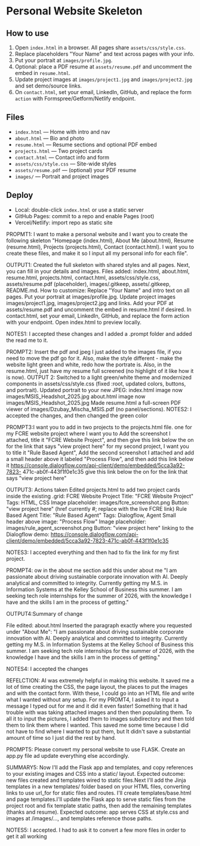Personal Website Skeleton
=========================

How to use
----------

1) Open `index.html` in a browser. All pages share `assets/css/style.css`.
2) Replace placeholders "Your Name" and text across pages with your info.
3) Put your portrait at `images/profile.jpg`.
4) Optional: place a PDF resume at `assets/resume.pdf` and uncomment the embed in `resume.html`.
5) Update project images at `images/project1.jpg` and `images/project2.jpg` and set demo/source links.
6) On `contact.html`, set your email, LinkedIn, GitHub, and replace the form `action` with Formspree/Getform/Netlify endpoint.

Files
-----

- `index.html` — Home with intro and nav
- `about.html` — Bio and photo
- `resume.html` — Resume sections and optional PDF embed
- `projects.html` — Two project cards
- `contact.html` — Contact info and form
- `assets/css/style.css` — Site-wide styles
- `assets/resume.pdf` — (optional) your PDF resume
- `images/` — Portrait and project images

Deploy
------

- Local: double-click `index.html` or use a static server
- GitHub Pages: commit to a repo and enable Pages (root)
- Vercel/Netlify: import repo as static site


PROPMT1: I want to make a personal website and I want you to create the following skeleton "Homepage (index.html), About Me (about.html), Resume (resume.html), Projects (projects.html), Contact (contact.html). I want you to create these files, and make it so I input all my personal info for each file".

OUTPUT1: Created the full skeleton with shared styles and all pages. Next, you can fill in your details and images.
Files added: index.html, about.html, resume.html, projects.html, contact.html, assets/css/style.css, assets/resume.pdf (placeholder), images/.gitkeep, assets/.gitkeep, README.md.
How to customize:
Replace "Your Name" and intro text on all pages.
Put your portrait at images/profile.jpg.
Update project images images/project1.jpg, images/project2.jpg and links.
Add your PDF at assets/resume.pdf and uncomment the embed in resume.html if desired.
In contact.html, set your email, LinkedIn, GitHub, and replace the form action with your endpoint.
Open index.html to preview locally.

NOTES1: I accepted these changes and I added a .prompt folder and added the read me to it. 

PROMPT2: Insert the pdf and jpeg I just added to the images file, if you need to move the pdf go for it. Also, make the style different - make the website light green and white, redo how the portrate is. Also, in the resume.html, just have my resume full screened (no highlight of it like how it is now).
OUTPUT 2: Switched to a light green/white theme and modernized components in assets/css/style.css (fixed :root, updated colors, buttons, and portrait).
Updated portrait to your new JPEG:
index.html image now images/MSIS_Headshot_2025.jpg
about.html image now images/MSIS_Headshot_2025.jpg
Made resume.html a full-screen PDF viewer of images/Dzubay_Mischa_MSIS.pdf (no panel/sections).
NOTES2: I accepted the changes, and then changed the green color 

PROMPT3:I want you to add in two projects to the projects.html file. one for my FCRE website project where I want you to Add the screenshot I attached, title it "FCRE Website Project", and then give this link below the on for the link that says "view project here"
for my second project, I want you to title it "Rule Based Agent", Add the second screenshot I attached and add a small header above it labeled "Process Flow", and then add this link below it https://console.dialogflow.com/api-client/demo/embedded/5cca3a92-7823-
471c-ab0f-443f1f0e1c35 give this link below the on for the link that says "view project here"

OUTPUT3: Actions taken
Edited projects.html to add two project cards inside the existing .grid:
FCRE Website Project
Title: "FCRE Website Project"
Tags: HTML, CSS
Image placeholder: images/fcre_screenshot.png
Button: "view project here" (href currently #; replace with the live FCRE link)
Rule Based Agent
Title: "Rule Based Agent"
Tags: Dialogflow, Agent
Small header above image: "Process Flow"
Image placeholder: images/rule_agent_screenshot.png
Button: "view project here" linking to the Dialogflow demo: https://console.dialogflow.com/api-client/demo/embedded/5cca3a92-7823-471c-ab0f-443f1f0e1c35

NOTES3: I accepted everything and then had to fix the link for my first project. 

PROMPT4: ow in the about me section add this under about me "I am passionate about driving sustainable corporate innovation with AI. Deeply analytical and committed to integrity. Currently getting my M.S. in Information Systems at the Kelley School of Business this summer. I am seeking tech role internships for the summer of 2026, with the knowledge I have and the skills I am in the process of getting."

OUTPUT4:Summary of change

File edited: about.html
Inserted the paragraph exactly where you requested under "About Me": "I am passionate about driving sustainable corporate innovation with AI. Deeply analytical and committed to integrity. Currently getting my M.S. in Information Systems at the Kelley School of Business this summer. I am seeking tech role internships for the summer of 2026, with the knowledge I have and the skills I am in the process of getting."

NOTES4: I accepted the changes

REFELCTION: AI was extremely helpful in making this website. It saved me a lot of time creating the CSS, the page layout, the places to put the images and with the contact form. With these, I could go into an HTML file and write what I wanted without any setup. For my PROMT4, I asked it to input a message I typed out for me and it did it even faster! Something that it had trouble with was taking attached images and then then populating them. To all it to input the pictures, I added them to images subdirectory and then told them to link them where I wanted. This saved me some time because I did not have to find where I wanted to put them, but It didn't save a substantial amount of time so I just did the rest by hand. 

PROMPT5: Please convert my personal website to use FLASK. Create an app.py file ad update everything else accordingly. 

SUMMARY5: Now I'll add the Flask app and templates, and copy references to your existing images and CSS into a static/ layout. Expected outcome: new files created and templates wired to static files.Next I'll add the Jinja templates in a new templates/ folder based on your HTML files, converting links to use url_for for static files and routes. I'll create templates/base.html and page templates.I'll update the Flask app to serve static files from the project root and fix template static paths, then add the remaining templates (thanks and resume). Expected outcome: app serves CSS at style.css and images at /images/..., and templates reference those paths.

NOTES5: I accepted. I had to ask it to convert a few more files in order to get it all working